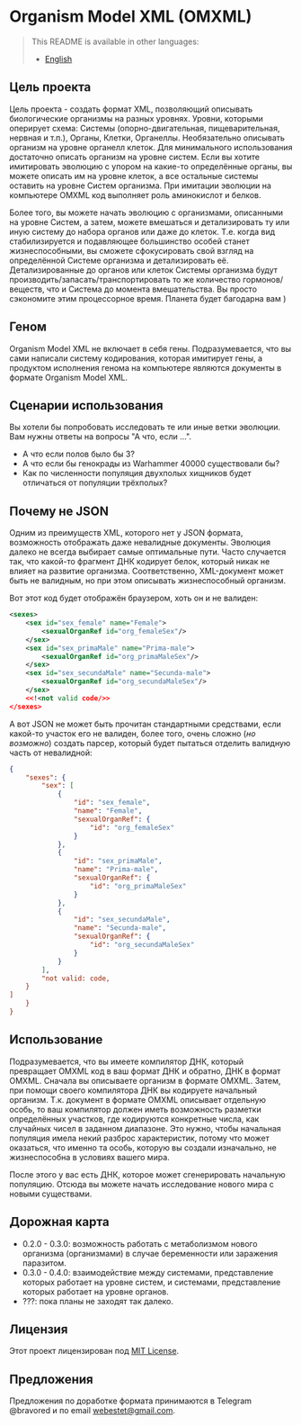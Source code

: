 # Organism Model XML (OMXML)

> This README is available in other languages:
> - [English](README.md)

## Цель проекта

Цель проекта - создать формат XML, позволяющий описывать биологические организмы на разных уровнях. Уровни, которыми оперирует схема: Системы (опорно-двигательная, пищеварительная, нервная и т.п.), Органы, Клетки, Органеллы. Необязательно описывать организм на уровне органелл клеток. Для минимального использования достаточно описать организм на уровне систем. Если вы хотите имитировать эволюцию с упором на какие-то определённые органы, вы можете описать им на уровне клеток, а все остальные системы оставить на уровне Систем организма. При имитации эволюции на компьютере OMXML код выполняет роль аминокислот и белков.

Более того, вы можете начать эволюцию с организмами, описанными на уровне Систем, а затем, можете вмешаться и детализировать ту или иную систему до набора органов или даже до клеток. Т.е. когда вид стабилизируется и подавляющее большинство особей станет жизнеспособными, вы сможете сфокусировать свой взгляд на определённой Системе организма и детализировать её. Детализированные до органов или клеток Системы организма будут производить/запасать/транспортировать то же количество гормонов/веществ, что и Система до момента вмешательства. Вы просто сэкономите этим процессорное время. Планета будет багодарна вам )

## Геном

Organism Model XML не включает в себя гены. Подразумевается, что вы сами написали систему кодирования, которая имитирует гены, а продуктом исполнения генома на компьютере являются документы в формате Organism Model XML.

## Сценарии использования

Вы хотели бы попробовать исследовать те или иные ветки эволюции. Вам нужны ответы на вопросы "А что, если ...".

- А что если полов было бы 3?
- А что если бы генокрады из Warhammer 40000 существовали бы?
- Как по численности популяция двухполых хищников будет отличаться от популяции трёхполых?


## Почему не JSON

Одним из преимуществ XML, которого нет у JSON формата, возможность отображать даже невалидные документы. Эволюция далеко не всегда выбирает самые оптимальные пути. Часто случается так, что какой-то фрагмент ДНК кодирует белок, который никак не влияет на развитие организма. Соответственно, XML-документ может быть не валидным, но при этом описывать жизнеспособный организм.

Вот этот код будет отображён браузером, хоть он и не валиден:

```XML
<sexes>
    <sex id="sex_female" name="Female">
        <sexualOrganRef id="org_femaleSex"/>
    </sex>
    <sex id="sex_primaMale" name="Prima-male">
        <sexualOrganRef id="org_primaMaleSex"/>
    </sex>
    <sex id="sex_secundaMale" name="Secunda-male">
        <sexualOrganRef id="org_secundaMaleSex"/>
    </sex>
    <<!<not valid code/>>
</sexes>
```

А вот JSON не может быть прочитан стандартными средствами, если какой-то участок его не валиден, более того, очень сложно (_но возможно_) создать парсер, который будет пытаться отделить валидную часть от невалидной:

```json
{
    "sexes": {
        "sex": [
            {
                "id": "sex_female",
                "name": "Female",
                "sexualOrganRef": {
                    "id": "org_femaleSex"
                }
            },
            {
                "id": "sex_primaMale",
                "name": "Prima-male",
                "sexualOrganRef": {
                    "id": "org_primaMaleSex"
                }
            },
            {
                "id": "sex_secundaMale",
                "name": "Secunda-male",
                "sexualOrganRef": {
                    "id": "org_secundaMaleSex"
                }
            }
        ],
        "not valid: code,
    }
]
    }
}
```

## Использование

Подразумевается, что вы имеете компилятор ДНК, который превращает OMXML код в ваш формат ДНК и обратно, ДНК в формат OMXML. Сначала вы описываете организм в формате OMXML. Затем, при помощи своего компилятора ДНК вы кодируете начальный организм. Т.к. документ в формате OMXML описывает отдельную особь, то ваш компилятор должен иметь возможность разметки определённых участков, где кодируются конкретные числа, как случайных чисел в заданном диапазоне. Это нужно, чтобы начальная популяция имела некий разброс характеристик, потому что может оказаться, что именно та особь, которую вы создали изначально, не жизнеспособна в условиях вашего мира.

После этого у вас есть ДНК, которое может сгенерировать начальную популяцию. Отсюда вы можете начать исследование нового мира с новыми существами.

## Дорожная карта

- 0.2.0 - 0.3.0: возможность работать с метаболизмом нового организма (организмами) в случае беременности или заражения паразитом.
- 0.3.0 - 0.4.0: взаимодействие между системами, представление которых работает на уровне систем, и системами, представление которых работает на уровне органов.
- ???: пока планы не заходят так далеко.

## Лицензия

Этот проект лицензирован под [MIT License](https://opensource.org/licenses/MIT).

## Предложения

Предложения по доработке формата принимаются в Telegram @bravored и по email webestet@gmail.com.

